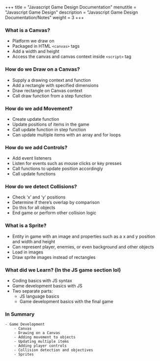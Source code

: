 +++
title = "Javascript Game Design Documentation"
menutitle = "Javascript Game Design"
description = "Javascript Game Design Documentation/Notes"
weight = 3
+++

### What is a Canvas?
- Platform we draw on
- Packaged in HTML `<canvas>` tags
- Add a width and height
- Access the canvas and canvas context inside `<script>` tag

### How do we Draw on a Canvas?
- Supply a drawing context and function
- Add a rectangle with specified dimensions
- Draw rectangle on Canvas context
- Call draw function from a step function

### How do we add Movement?
- Create update function
- Update positions of items in the game
- Call update function in step function
- Can update multiple items with an array and for loops

### How do we add Controls?
- Add event listeners
- Listen for events such as mouse clicks or key presses
- Call functions to update position accordingly
- Call update functions

### How do we detect Collisions?
- Check ‘x’ and ‘y’ positions
- Determine if there’s overlap by comparison
- Do this for all objects
- End game or perform other collision logic

### What is a Sprite?
- Entity in game with an image and properties such as a x and y position and width and height
- Can represent player, enemies, or even background and other objects
- Load in images
- Draw sprite images instead of rectangles

### What did we Learn? (In the JS game section lol)
- Coding basics with JS syntax
- Game development basics with JS
- Two separate parts:
    - JS language basics
    - Game development basics with the final game

### In Summary
```
- Game Development
    - Canvas
    - Drawing on a Canvas
    - Adding movement to objects
    - Updating multiple items
    - Adding player controls
    - Collision detection and objectives
    - Sprites
````
